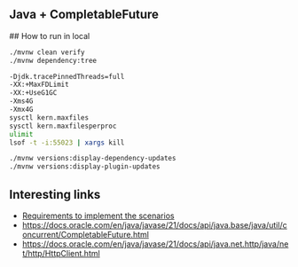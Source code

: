 Java + CompletableFuture
-----------------------

## How to run in local

```bash
./mvnw clean verify
./mvnw dependency:tree

-Djdk.tracePinnedThreads=full
-XX:+MaxFDLimit
-XX:+UseG1GC 
-Xms4G 
-Xmx4G
sysctl kern.maxfiles 
sysctl kern.maxfilesperproc
ulimit
lsof -t -i:55023 | xargs kill

./mvnw versions:display-dependency-updates
./mvnw versions:display-plugin-updates
```

## Interesting links

- [Requirements to implement the scenarios](../README.md)
- https://docs.oracle.com/en/java/javase/21/docs/api/java.base/java/util/concurrent/CompletableFuture.html
- https://docs.oracle.com/en/java/javase/21/docs/api/java.net.http/java/net/http/HttpClient.html